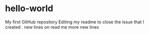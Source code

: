 # hello-world
My first GitHub repository
Editing my readme to close the issue that I created .
new lines on read me
more new lines
